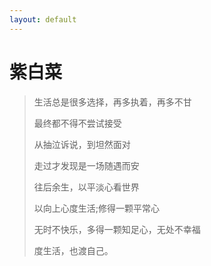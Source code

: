```yaml
---
layout: default
---
```


# 紫白菜

> 生活总是很多选择，再多执着，再多不甘
> 
> 最终都不得不尝试接受
> 
> 从抽泣诉说，到坦然面对
> 
> 走过才发现是一场随遇而安
> 
> 往后余生，以平淡心看世界
> 
> 以向上心度生活;修得一颗平常心
> 
> 无时不快乐，多得一颗知足心，无处不幸福
> 
> 度生活，也渡自己。

